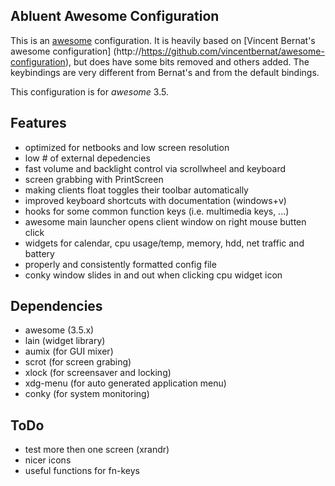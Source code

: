 Abluent Awesome Configuration
-----------------------------

This is an [awesome](http://awesome.naquadah.org) configuration.
It is heavily based on [Vincent Bernat's awesome configuration]
(http://https://github.com/vincentbernat/awesome-configuration),
but does have some bits removed and others added. The keybindings
are very different from Bernat's and from the default bindings.

This configuration is for _awesome_ 3.5.

Features
--------
* optimized for netbooks and low screen resolution
* low # of external depedencies
* fast volume and backlight control via scrollwheel and keyboard
* screen grabbing with PrintScreen 
* making clients float toggles their toolbar automatically
* improved keyboard shortcuts with documentation (windows+v)
* hooks for some common function keys (i.e. multimedia keys, ...)
* awesome main launcher opens client window on right mouse butten click
* widgets for calendar, cpu usage/temp, memory, hdd, net traffic and battery
* properly and consistently formatted config file
* conky window slides in and out when clicking cpu widget icon

Dependencies
------------
* awesome (3.5.x)
* lain (widget library)
* aumix (for GUI mixer)
* scrot (for screen grabing)
* xlock (for screensaver and locking)
* xdg-menu (for auto generated application menu)
* conky (for system monitoring)

ToDo
----
* test more then one screen (xrandr)
* nicer icons
* useful functions for fn-keys
